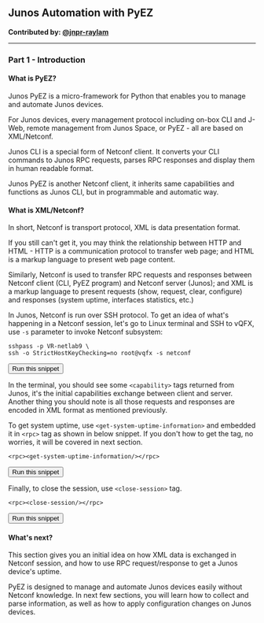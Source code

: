 ## Junos Automation with PyEZ

**Contributed by: [@jnpr-raylam](https://github.com/jnpr-raylam)**

---

### Part 1 - Introduction

#### What is PyEZ?

Junos PyEZ is a micro-framework for Python that enables you to manage and automate Junos devices.

For Junos devices, every management protocol including on-box CLI and J-Web, remote management from Junos Space, or PyEZ - all are based on XML/Netconf.

Junos CLI is a special form of Netconf client. It converts your CLI commands to Junos RPC requests, parses RPC responses and display them in human readable format.

Junos PyEZ is another Netconf client, it inherits same capabilities and functions as Junos CLI, but in programmable and automatic way.

#### What is XML/Netconf?

In short, Netconf is transport protocol, XML is data presentation format.

If you still can't get it, you may think the relationship between HTTP and HTML - HTTP is a communication protocol to transfer web page; and HTML is a markup language to present web page content.

Similarly, Netconf is used to transfer RPC requests and responses between Netconf client (CLI, PyEZ program) and Netconf server (Junos); and XML is a markup language to present requests (show, request, clear, configure) and responses (system uptime, interfaces statistics, etc.)

In Junos, Netconf is run over SSH protocol. To get an idea of what's happening in a Netconf session, let's go to Linux terminal and SSH to vQFX, use `-s` parameter to invoke Netconf subsystem: 

```
sshpass -p VR-netlab9 \
ssh -o StrictHostKeyChecking=no root@vqfx -s netconf
```
<button type="button" class="btn btn-primary btn-sm" onclick="runSnippetInTab('linux', 0)">Run this snippet</button>

In the terminal, you should see some `<capability>` tags returned from Junos, it's the initial capabilities exchange between client and server. Another thing you should note is all those requests and responses are encoded in XML format as mentioned previously.

To get system uptime, use `<get-system-uptime-information>` and embedded it in `<rpc>` tag as shown in below snippet. If you don't how to get the tag, no worries, it will be covered in next section.

```
<rpc><get-system-uptime-information/></rpc>
```
<button type="button" class="btn btn-primary btn-sm" onclick="runSnippetInTab('linux', 1)">Run this snippet</button>

Finally, to close the session, use `<close-session>` tag.

```
<rpc><close-session/></rpc>
```
<button type="button" class="btn btn-primary btn-sm" onclick="runSnippetInTab('linux', 2)">Run this snippet</button>

#### What's next?

This section gives you an initial idea on how XML data is exchanged in Netconf session, and how to use RPC request/response to get a Junos device's uptime.

PyEZ is designed to manage and automate Junos devices easily without Netconf knowledge. In next few sections, you will learn how to collect and parse information, as well as how to apply configuration changes on Junos devices.
